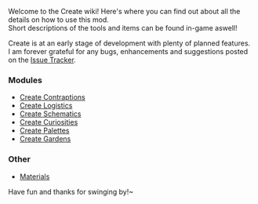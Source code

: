Welcome to the Create wiki!
Here's where you can find out about all the details on how to use this mod.  
Short descriptions of the tools and items can be found in-game aswell!

Create is at an early stage of development with plenty of planned features.  
I am forever grateful for any bugs, enhancements and suggestions posted on the [Issue Tracker](https://github.com/simibubi/Create/issues).

### Modules
* [Create Contraptions](https://github.com/simibubi/Create/wiki/Create-Contraptions)
* [Create Logistics](https://github.com/simibubi/Create/wiki/Create-Logistics)
* [Create Schematics](https://github.com/simibubi/Create/wiki/Create-Schematics)
* [Create Curiosities](https://github.com/simibubi/Create/wiki/Create-Curiosities)
* [Create Palettes](https://github.com/simibubi/Create/wiki/Create-Palettes)
* [Create Gardens](https://github.com/simibubi/Create/wiki/Create-Gardens)

### Other
* [Materials](https://github.com/simibubi/Create/wiki/Materials)

Have fun and thanks for swinging by!~